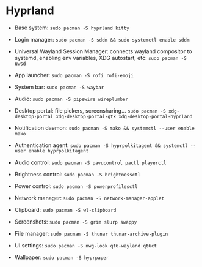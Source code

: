 # Hyprland

- Base system: `sudo pacman -S hyprland kitty`
- Login manager: `sudo pacman -S sddm && sudo systemctl enable sddm`
- Universal Wayland Session Manager: connects wayland compositor to systemd,
  enabling env variables, XDG autostart, etc: `sudo pacman -S uwsd`
- App launcher: `sudo pacman -S rofi rofi-emoji`
- System bar: `sudo pacman -S waybar`
- Audio: `sudo pacman -S pipewire wireplumber`
- Desktop portal: file pickers, screensharing...
  `sudo pacman -S xdg-desktop-portal xdg-desktop-portal-gtk xdg-desktop-portal-hyprland`
- Notification daemon: `sudo pacman -S mako && systemctl --user enable mako`
- Authentication agent: `sudo pacman -S hyprpolkitagent && systemctl --user enable hyprpolkitagent`
- Audio control: `sudo pacman -S pavucontrol pactl playerctl`
- Brightness control: `sudo pacman -S brightnessctl`
- Power control: `sudo pacman -S powerprofilesctl`
- Network manager: `sudo pacman -S network-manager-applet`
- Clipboard: `sudo pacman -S wl-clipboard`
- Screenshots: `sudo pacman -S grim slurp swappy`


- File manager: `sudo pacman -S thunar thunar-archive-plugin`
- UI settings: `sudo pacman -S nwg-look qt6-wayland qt6ct`
- Wallpaper: `sudo pacman -S hyprpaper`

